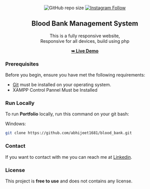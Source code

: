 <div align="center">
  
  ![GitHub repo size](https://img.shields.io/github/repo-size/abhijeet1681/blood_bank)
  [![Instagram Follow](https://img.shields.io/badge/-Instagram-FF1494)](https://instagram.com/developer_abhii?igshid=ZDdkNTZiNTM=)


  <h2 align="center">Blood Bank Management System</h2>

  This is a fully responsive website, <br />Responsive for all devices, build using php

  <a href="#"><strong>➥ Live Demo</strong></a>

</div>

### Prerequisites

Before you begin, ensure you have met the following requirements:

* [Git](https://git-scm.com/downloads "Download Git") must be installed on your operating system.
* XAMPP Control Pannel Must be Installed 

### Run Locally

To run **Portfolio** locally, run this command on your git bash:

Windows:

```bash
git clone https://github.com/abhijeet1681/blood_bank.git
```

### Contact

If you want to contact with me you can reach me at [Linkedin](www.linkedin.com/in/abhijeet-jadhav-30b625211).

### License

This project is **free to use** and does not contains any license.
